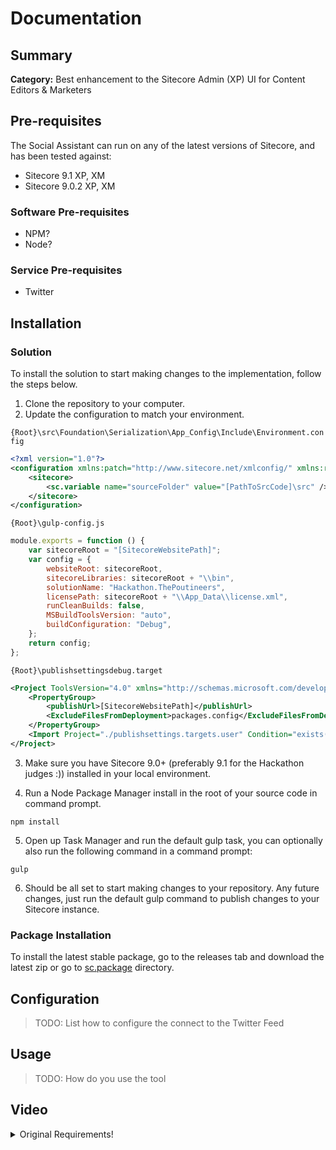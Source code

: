 # Documentation

## Summary

**Category:** Best enhancement to the Sitecore Admin (XP) UI for Content Editors & Marketers

## Pre-requisites

The Social Assistant can run on any of the latest versions of Sitecore, and has been tested against:

- Sitecore 9.1 XP, XM
- Sitecore 9.0.2 XP, XM

### Software Pre-requisites

- NPM?
- Node?

### Service Pre-requisites

- Twitter

## Installation

### Solution

To install the solution to start making changes to the implementation, follow the steps below.

1. Clone the repository to your computer.
2. Update the configuration to match your environment.

`{Root}\src\Foundation\Serialization\App_Config\Include\Environment.config`
```xml
<?xml version="1.0"?>
<configuration xmlns:patch="http://www.sitecore.net/xmlconfig/" xmlns:role="http://www.sitecore.net/xmlconfig/role/">
    <sitecore>
        <sc.variable name="sourceFolder" value="[PathToSrcCode]\src" />
    </sitecore>
</configuration>
```

`{Root}\gulp-config.js`
```javascript
module.exports = function () {
    var sitecoreRoot = "[SitecoreWebsitePath]";
    var config = {
        websiteRoot: sitecoreRoot,
        sitecoreLibraries: sitecoreRoot + "\\bin",
        solutionName: "Hackathon.ThePoutineers",
        licensePath: sitecoreRoot + "\\App_Data\\license.xml",
        runCleanBuilds: false,
        MSBuildToolsVersion: "auto",
        buildConfiguration: "Debug",
    };
    return config;
};
```

`{Root}\publishsettingsdebug.target`
```xml
<Project ToolsVersion="4.0" xmlns="http://schemas.microsoft.com/developer/msbuild/2003">
    <PropertyGroup>
        <publishUrl>[SitecoreWebsitePath]</publishUrl>
        <ExcludeFilesFromDeployment>packages.config</ExcludeFilesFromDeployment>
    </PropertyGroup>
    <Import Project="./publishsettings.targets.user" Condition="exists('./publishsettings.targets.user')" /> 
</Project>
```

3. Make sure you have Sitecore 9.0+ (preferably 9.1 for the Hackathon judges :)) installed in your local environment.

4. Run a Node Package Manager install in the root of your source code in command prompt.

```npm install```

5. Open up Task Manager and run the default gulp task, you can optionally also run the following command in a command prompt:

```gulp```

6. Should be all set to start making changes to your repository.  Any future changes, just run the default gulp command to publish changes to your Sitecore instance.

### Package Installation

To install the latest stable package, go to the releases tab and download the latest zip or go to [sc.package](/sc.package/) directory.

## Configuration

> TODO:  List how to configure the connect to the Twitter Feed

## Usage

> TODO: How do you use the tool

## Video




<details>
  <summary>Original Requirements!</summary>
  
## Summary


What is the purpose of your module? What problem does it solve and how does it do that?

## Pre-requisites

Does your module rely on other Sitecore modules or frameworks?

- List any dependencies
- Or other modules that must be installed
- Or services that must be enabled/configured

## Installation

Provide detailed instructions on how to install the module, and include screenshots where necessary.

1. Use the Sitecore Installation wizard to install the [package](#link-to-package)
2. ???
3. Profit

## Configuration

How do you configure your module once it is installed? Are there items that need to be updated with settings, or maybe config files need to have keys updated?

Remember you are using Markdown, you can provide code samples too:

```xml
<?xml version="1.0"?>
<!--
  Purpose: Configuration settings for my hackathon module
-->
<configuration xmlns:patch="http://www.sitecore.net/xmlconfig/">
  <sitecore>
    <settings>
      <setting name="MyModule.Setting" value="Hackathon" />
    </settings>
  </sitecore>
</configuration>
```

## Usage

Provide documentation  about your module, how do the users use your module, where are things located, what do icons mean, are there any secret shortcuts etc.

Please include screenshots where necessary. You can add images to the `./images` folder and then link to them from your documentation:

![Hackathon Logo](images/hackathon.png?raw=true "Hackathon Logo")

You can embed images of different formats too:

![Deal With It](images/deal-with-it.gif?raw=true "Deal With It")

And you can embed external images too:

![Random](https://placeimg.com/480/240/any "Random")

## Video

Please provide a video highlighing your Hackathon module submission and provide a link to the video. Either a [direct link](https://www.youtube.com/watch?v=EpNhxW4pNKk) to the video, upload it to this documentation folder or maybe upload it to Youtube...

[![Sitecore Hackathon Video Embedding Alt Text](https://img.youtube.com/vi/EpNhxW4pNKk/0.jpg)](https://www.youtube.com/watch?v=EpNhxW4pNKk)


</details>

